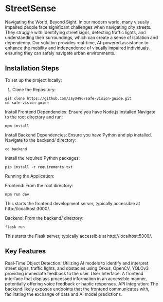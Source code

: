 # StreetSense
Navigating the World, Beyond Sight. 
In our modern world, many visually impaired people face significant challenges when navigating city streets. They struggle with identifying street signs, detecting traffic lights, and understanding their surroundings, which can create a sense of isolation and dependency. Our solution provides real-time, AI-powered assistance to enhance the mobility and independence of visually impaired individuals, ensuring they can safely navigate urban environments.

## Installation Steps
To set up the project locally:

1. Clone the Repository:
```
git clone https://github.com/Jay0496/safe-vision-guide.git
cd safe-vision-guide
```
Install Frontend Dependencies:
Ensure you have Node.js installed.​
Navigate to the root directory and run:​
```
npm install
```
Install Backend Dependencies:
Ensure you have Python and pip installed.​
Navigate to the backend/ directory:​
```
cd backend
```
Install the required Python packages:​
```
pip install -r requirements.txt
```
Running the Application:

Frontend: From the root directory:​
```
npm run dev
```
This starts the frontend development server, typically accessible at http://localhost:3000/.

Backend: From the backend/ directory:​
```
flask run
```
This starts the Flask server, typically accessible at http://localhost:5000/.

## Key Features
Real-Time Object Detection: Utilizing AI models to identify and interpret street signs, traffic lights, and obstacles using Orkus, OpenCV, YOLOv3 providing immediate feedback to the user.​
User Interface: A frontend interface that displays processed information in an accessible manner, potentially offering voice feedback or haptic responses.​
API Integration: The backend likely exposes endpoints that the frontend communicates with, facilitating the exchange of data and AI model predictions.


